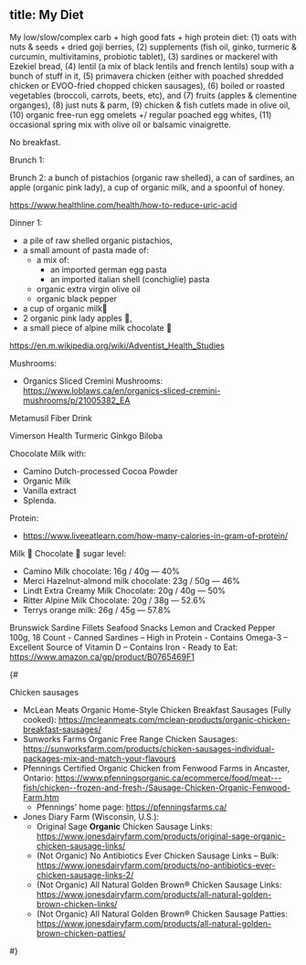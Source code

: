 title: My Diet
---

My low/slow/complex carb + high good fats + high protein diet: (1) oats with nuts & seeds + dried goji berries, (2) supplements (fish oil, ginko, turmeric & curcumin, multivitamins, probiotic tablet), (3) sardines or mackerel with Ezekiel bread, (4) lentil (a mix of black lentils and french lentils) soup with a bunch of stuff in it, (5) primavera chicken (either with poached shredded chicken or EVOO-fried chopped chicken sausages), (6) boiled or roasted vegetables (broccoli, carrots, beets, etc), and (7) fruits (apples & clementine organges), (8) just nuts & parm, (9) chicken & fish cutlets made in olive oil, (10) organic free-run egg omelets +/ regular poached egg whites, (11) occasional spring mix with olive oil or balsamic vinaigrette.


No breakfast.

Brunch 1:

Brunch 2: a bunch of pistachios (organic raw shelled), a can of sardines, an apple (organic pink lady), a cup of organic milk, and a spoonful of honey.

https://www.healthline.com/health/how-to-reduce-uric-acid

Dinner 1:
* a pile of raw shelled organic pistachios, 
* a small amount of pasta made of:
	* a mix of:
		* an imported german egg pasta
		* an imported italian shell (conchiglie) pasta 
	* organic extra virgin olive oil
	* organic black pepper
* a cup of organic milk🥛
* 2 organic pink lady apples 🍎,
* a small piece of alpine milk chocolate 🍫

 https://en.m.wikipedia.org/wiki/Adventist_Health_Studies 

Mushrooms:
* Organics Sliced Cremini Mushrooms: https://www.loblaws.ca/en/organics-sliced-cremini-mushrooms/p/21005382_EA

Metamusil Fiber Drink

Vimerson Health Turmeric Ginkgo Biloba

Chocolate Milk with:
* Camino Dutch-processed Cocoa Powder
* Organic Milk
* Vanilla extract
* Splenda.


Protein:
* https://www.liveeatlearn.com/how-many-calories-in-gram-of-protein/


Milk 🥛 Chocolate 🍫 sugar level:
- Camino Milk chocolate: 16g / 40g — 40%
- Merci Hazelnut-almond milk chocolate: 23g / 50g — 46%
- Lindt Extra Creamy Milk Chocolate: 20g / 40g — 50%
- Ritter Alpine Milk Chocolate: 20g / 38g — 52.6%
- Terrys orange milk: 26g / 45g — 57.8%


Brunswick Sardine Fillets Seafood Snacks Lemon and Cracked Pepper 100g, 18 Count - Canned Sardines – High in Protein - Contains Omega-3 – Excellent Source of Vitamin D – Contains Iron - Ready to Eat: https://www.amazon.ca/gp/product/B0765469F1 




{#

Chicken sausages
* McLean Meats Organic Home-Style Chicken Breakfast Sausages (Fully cooked): https://mcleanmeats.com/mclean-products/organic-chicken-breakfast-sausages/
* Sunworks Farms Organic Free Range Chicken Sausages: https://sunworksfarm.com/products/chicken-sausages-individual-packages-mix-and-match-your-flavours 
* Pfennings Certified Organic Chicken from Fenwood Farms in Ancaster, Ontario: https://www.pfenningsorganic.ca/ecommerce/food/meat---fish/chicken--frozen-and-fresh-/Sausage-Chicken-Organic-Fenwood-Farm.htm
	* Pfennings' home page: https://pfenningsfarms.ca/ 
* Jones Diary Farm (Wisconsin, U.S.):
	* Original Sage **Organic** Chicken Sausage Links: https://www.jonesdairyfarm.com/products/original-sage-organic-chicken-sausage-links/
	* (Not Organic)  No Antibiotics Ever Chicken Sausage Links – Bulk: https://www.jonesdairyfarm.com/products/no-antibiotics-ever-chicken-sausage-links-2/
	* (Not Organic) All Natural Golden Brown® Chicken Sausage Links: https://www.jonesdairyfarm.com/products/all-natural-golden-brown-chicken-links/
	* (Not Organic) All Natural Golden Brown® Chicken Sausage Patties: https://www.jonesdairyfarm.com/products/all-natural-golden-brown-chicken-patties/

#}


